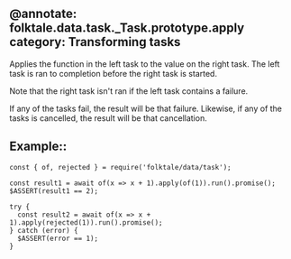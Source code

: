 @annotate: folktale.data.task._Task.prototype.apply
category: Transforming tasks
---

Applies the function in the left task to the value on the right task. The left
task is ran to completion before the right task is started.

Note that the right task isn't ran if the left task contains a failure.

If any of the tasks fail, the result will be that failure. Likewise, if any of
the tasks is cancelled, the result will be that cancellation.


## Example::

    const { of, rejected } = require('folktale/data/task');
    
    const result1 = await of(x => x + 1).apply(of(1)).run().promise();
    $ASSERT(result1 == 2);
    
    try {
      const result2 = await of(x => x + 1).apply(rejected(1)).run().promise();
    } catch (error) {
      $ASSERT(error == 1);
    }
